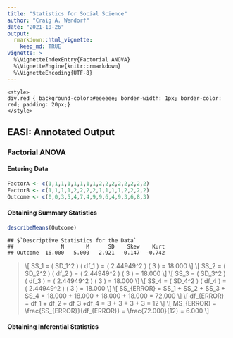 ```yaml
---
title: "Statistics for Social Science"
author: "Craig A. Wendorf"
date: "2021-10-26"
output: 
  rmarkdown::html_vignette:
    keep_md: TRUE
vignette: >
  %\VignetteIndexEntry{Factorial ANOVA}
  %\VignetteEngine{knitr::rmarkdown}
  %\VignetteEncoding{UTF-8}
---
```






```{echo=FALSE}
<style>
div.red { background-color:#eeeeee; border-width: 1px; border-color: red; padding: 20px;}
</style>
```


## EASI: Annotated Output

### Factorial ANOVA

#### Entering Data


```r
FactorA <- c(1,1,1,1,1,1,1,1,2,2,2,2,2,2,2,2)
FactorB <- c(1,1,1,1,2,2,2,2,1,1,1,1,2,2,2,2)
Outcome <- c(0,0,3,5,4,7,4,9,9,6,4,9,3,6,8,3)
```

#### Obtaining Summary Statistics


```r
describeMeans(Outcome)
```

```
## $`Descriptive Statistics for the Data`
##               N       M      SD    Skew    Kurt
## Outcome  16.000   5.000   2.921  -0.147  -0.742
```


<div class = "red">

> \\[ SS_1 = ( SD_1^2 ) ( df_1 ) = ( 2.44949^2 ) ( 3 ) = 18.000 \\]
> \\[ SS_2 = ( SD_2^2 ) ( df_2 ) = ( 2.44949^2 ) ( 3 ) = 18.000 \\]
> \\[ SS_3 = ( SD_3^2 ) ( df_3 ) = ( 2.44949^2 ) ( 3 ) = 18.000 \\]
> \\[ SS_4 = ( SD_4^2 ) ( df_4 ) = ( 2.44949^2 ) ( 3 ) = 18.000 \\]
> \\[ SS_{ERROR} = SS_1 + SS_2 + SS_3 + SS_4 = 18.000 + 18.000 + 18.000 + 18.000 = 72.000 \\]
> \\[ df_{ERROR} = df_1 + df_2 + df_3 +df_4 = 3 + 3 + 3 + 3 = 12 \\]
> \\[ MS_{ERROR} = \frac{SS_{ERROR}}{df_{ERROR}} = \frac{72.000}{12} = 6.000 \\]

</div>

#### Obtaining Inferential Statistics


